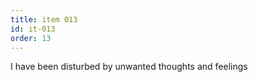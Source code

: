 ```yaml
---
title: item 013
id: it-013
order: 13
---
```

I have been disturbed by unwanted thoughts and feelings